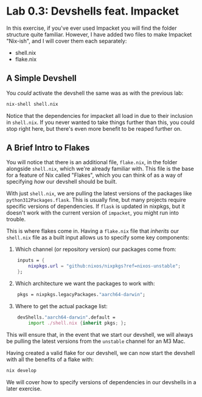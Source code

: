 # Lab 0.3: Devshells feat. Impacket
In this exercise, if you've ever used Impacket you will find the folder structure
quite familiar. However, I have added two files to make Impacket "Nix-ish", and 
I will cover them each separately:

- shell.nix
- flake.nix

## A Simple Devshell
You *could* activate the devshell the same was as with the previous lab:
```sh
nix-shell shell.nix
```
Notice that the dependencies for impacket all load in due to their inclusion in 
`shell.nix`. If you never wanted to take things further than this, you could 
stop right here, but there's even more benefit to be reaped further on.

## A Brief Intro to Flakes
You will notice that there is an additional file, `flake.nix`, in the folder
alongside `shell.nix`, which we're already familiar with. This file is the base
for a feature of Nix called "Flakes", which you can think of as a way of
specifying *how* our devshell should be built. 

With just `shell.nix`, we are pulling the latest versions of the packages like
`python312Packages.flask`. This is usually fine, but many projects require  
specific versions of dependencies. If `flask` is updated in nixpkgs, but it
doesn't work with the current version of `impacket`, you might run into trouble.

This is where flakes come in. Having a `flake.nix` file that *inherits* our 
`shell.nix` file as a built input allows us to specify some key components:

1. Which channel (or repository version) our packages come from:
```nix
    inputs = {
        nixpkgs.url = "github:nixos/nixpkgs?ref=nixos-unstable";
    };
```
2. Which architecture we want the packages to work with:
```nix
    pkgs = nixpkgs.legacyPackages."aarch64-darwin";
```

3. Where to get the actual package list:
```nix
    devShells."aarch64-darwin".default = 
        import ./shell.nix {inherit pkgs; };
```
This will ensure that, in the event that we start our devshell, we will always
be pulling the latest versions from the `unstable` channel for an M3 Mac.

Having created a valid flake for our devshell, we can now start the devshell
with all the benefits of a flake with:
```sh
nix develop
```

We will cover how to specify versions of dependencies in our devshells in a
later exercise.
